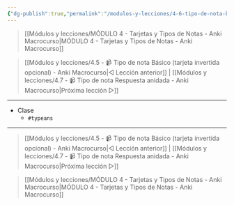 ```yaml
---
{"dg-publish":true,"permalink":"/modulos-y-lecciones/4-6-tipo-de-nota-basico-teclear-la-respuesta-anki-macrocurso/","noteIcon":"","updated":"2024-05-15T22:20:32.420+02:00"}
---
```



> [[Módulos y lecciones/MÓDULO 4 - Tarjetas y Tipos de Notas - Anki Macrocurso\|MÓDULO 4 - Tarjetas y Tipos de Notas - Anki Macrocurso]]

> [[Módulos y lecciones/4.5 - 📹 Tipo de nota Básico (tarjeta invertida opcional) - Anki Macrocurso\|◁ Lección anterior]] | [[Módulos y lecciones/4.7 - 📹 Tipo de nota Respuesta anidada - Anki Macrocurso\|Próxima lección ▷]]

---

- Clase
	- `#typeans`


---

> [[Módulos y lecciones/4.5 - 📹 Tipo de nota Básico (tarjeta invertida opcional) - Anki Macrocurso\|◁ Lección anterior]] | [[Módulos y lecciones/4.7 - 📹 Tipo de nota Respuesta anidada - Anki Macrocurso\|Próxima lección ▷]]

> [[Módulos y lecciones/MÓDULO 4 - Tarjetas y Tipos de Notas - Anki Macrocurso\|MÓDULO 4 - Tarjetas y Tipos de Notas - Anki Macrocurso]]